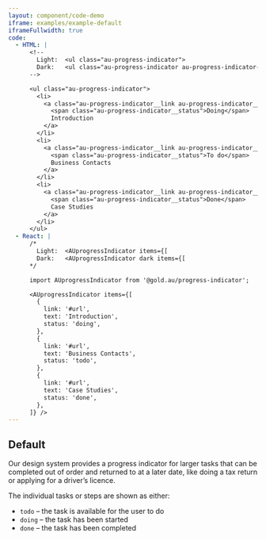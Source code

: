 ```yaml
---
layout: component/code-demo
iframe: examples/example-default
iframeFullwidth: true
code:
  - HTML: |
      <!--
        Light:  <ul class="au-progress-indicator">
        Dark:   <ul class="au-progress-indicator au-progress-indicator--dark">
      -->

      <ul class="au-progress-indicator">
        <li>
          <a class="au-progress-indicator__link au-progress-indicator__link--doing" href="#url">
            <span class="au-progress-indicator__status">Doing</span>
            Introduction
          </a>
        </li>
        <li>
          <a class="au-progress-indicator__link au-progress-indicator__link--todo" href="#url">
            <span class="au-progress-indicator__status">To do</span>
            Business Contacts
          </a>
        </li>
        <li>
          <a class="au-progress-indicator__link au-progress-indicator__link--done" href="#url">
            <span class="au-progress-indicator__status">Done</span>
            Case Studies
          </a>
        </li>
      </ul>
  - React: |
      /*
        Light:  <AUprogressIndicator items={[
        Dark:   <AUprogressIndicator dark items={[
      */

      import AUprogressIndicator from '@gold.au/progress-indicator';

      <AUprogressIndicator items={[
        {
          link: '#url',
          text: 'Introduction',
          status: 'doing',
        },
        {
          link: '#url',
          text: 'Business Contacts',
          status: 'todo',
        },
        {
          link: '#url',
          text: 'Case Studies',
          status: 'done',
        },
      ]} />
---
```


## Default

Our design system provides a progress indicator for larger tasks that can be completed out of order and returned to at a later date, like doing a tax return or applying for a driver’s licence.

The individual tasks or steps are shown as either:

- `todo` – the task is available for the user to do
- `doing` – the task has been started
- `done` – the task has been completed
